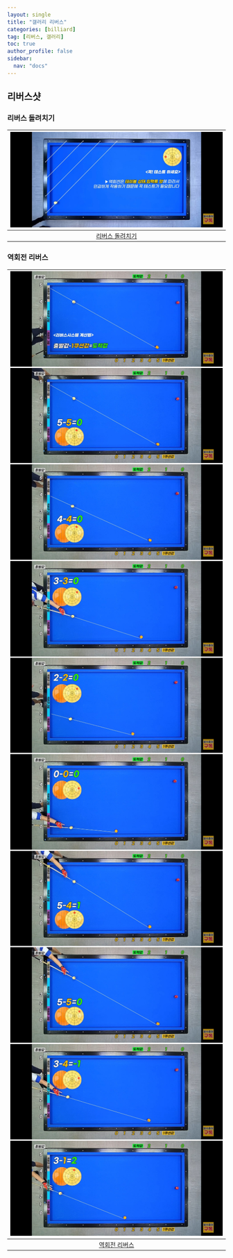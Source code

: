 ```yaml
---
layout: single
title: "갤러리 리버스"
categories: [billiard]
tag: [리버스, 갤러리]
toc: true
author_profile: false
sidebar:
  nav: "docs"
---
```


## 리버스샷

### 리버스 돌려치기

| [![리버스 돌려치기](/images/%EB%A6%AC%EB%B2%84%EC%8A%A4%20%EB%8F%8C%EB%A0%A4%EC%B9%98%EA%B8%B0.png)](/images/%EB%A6%AC%EB%B2%84%EC%8A%A4%20%EB%8F%8C%EB%A0%A4%EC%B9%98%EA%B8%B0.png) |
| :---: |
| [리버스 돌려치기](https://youtu.be/qvxW5uwo2Xw) |

### 역회전 리버스

| [![역회전 리버스 1](/images/%EC%97%AD%ED%9A%8C%EC%A0%84%20%EB%A6%AC%EB%B2%84%EC%8A%A4%201.png)](/images/%EC%97%AD%ED%9A%8C%EC%A0%84%20%EB%A6%AC%EB%B2%84%EC%8A%A4%201.png) [![역회전 리버스 2](/images/%EC%97%AD%ED%9A%8C%EC%A0%84%20%EB%A6%AC%EB%B2%84%EC%8A%A4%202.png)](/images/%EC%97%AD%ED%9A%8C%EC%A0%84%20%EB%A6%AC%EB%B2%84%EC%8A%A4%202.png) [![역회전 리버스 3](/images/%EC%97%AD%ED%9A%8C%EC%A0%84%20%EB%A6%AC%EB%B2%84%EC%8A%A4%203.png)](/images/%EC%97%AD%ED%9A%8C%EC%A0%84%20%EB%A6%AC%EB%B2%84%EC%8A%A4%203.png) [![역회전 리버스 4](/images/%EC%97%AD%ED%9A%8C%EC%A0%84%20%EB%A6%AC%EB%B2%84%EC%8A%A4%204.png)](/images/%EC%97%AD%ED%9A%8C%EC%A0%84%20%EB%A6%AC%EB%B2%84%EC%8A%A4%204.png) [![역회전 리버스 5](/images/%EC%97%AD%ED%9A%8C%EC%A0%84%20%EB%A6%AC%EB%B2%84%EC%8A%A4%205.png)](/images/%EC%97%AD%ED%9A%8C%EC%A0%84%20%EB%A6%AC%EB%B2%84%EC%8A%A4%205.png) [![역회전 리버스 6](/images/%EC%97%AD%ED%9A%8C%EC%A0%84%20%EB%A6%AC%EB%B2%84%EC%8A%A4%206.png)](/images/%EC%97%AD%ED%9A%8C%EC%A0%84%20%EB%A6%AC%EB%B2%84%EC%8A%A4%206.png) [![역회전 리버스 7](/images/%EC%97%AD%ED%9A%8C%EC%A0%84%20%EB%A6%AC%EB%B2%84%EC%8A%A4%207.png)](/images/%EC%97%AD%ED%9A%8C%EC%A0%84%20%EB%A6%AC%EB%B2%84%EC%8A%A4%207.png) [![역회전 리버스 8](/images/%EC%97%AD%ED%9A%8C%EC%A0%84%20%EB%A6%AC%EB%B2%84%EC%8A%A4%208.png)](/images/%EC%97%AD%ED%9A%8C%EC%A0%84%20%EB%A6%AC%EB%B2%84%EC%8A%A4%208.png) [![역회전 리버스 9](/images/%EC%97%AD%ED%9A%8C%EC%A0%84%20%EB%A6%AC%EB%B2%84%EC%8A%A4%209.png)](/images/%EC%97%AD%ED%9A%8C%EC%A0%84%20%EB%A6%AC%EB%B2%84%EC%8A%A4%209.png) [![역회전 리버스 10](/images/%EC%97%AD%ED%9A%8C%EC%A0%84%20%EB%A6%AC%EB%B2%84%EC%8A%A4%2010.png)](/images/%EC%97%AD%ED%9A%8C%EC%A0%84%20%EB%A6%AC%EB%B2%84%EC%8A%A4%2010.png) |
| :---: |
| [역회전 리버스](https://youtu.be/1PSncZbbBW0) |
